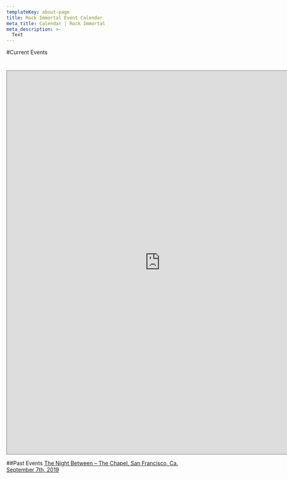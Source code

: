 ```yaml
---
templateKey: about-page
title: Rock Immortal Event Calendar
meta_title: Calendar | Rock Immortal
meta_description: >-
  Text
---
```

#Current Events

#

<iframe src="https://calendar.google.com/calendar/embed?src=ri.events.cal%40gmail.com&ctz=America%2FLos_Angeles" style="border:solid 1px #777" width="800" height="1000" frameborder="0" scrolling="no"></iframe>

##Past Events
<a href="https://www.rockimmortal.com/the-night-between-september-7th-2019/">
        The Night Between – The Chapel, San Francisco, Ca. September 7th, 2019
</a> 